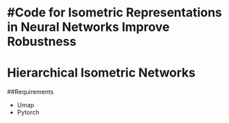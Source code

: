 #Code for Isometric Representations in Neural Networks Improve Robustness
=======
# Hierarchical Isometric Networks


##Requirements
- Umap
- Pytorch
